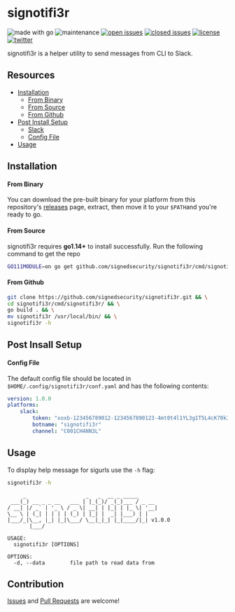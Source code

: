 # signotifi3r

![made with go](https://img.shields.io/badge/made%20with-Go-0040ff.svg) ![maintenance](https://img.shields.io/badge/maintained%3F-yes-0040ff.svg) [![open issues](https://img.shields.io/github/issues-raw/signedsecurity/signotifi3r.svg?style=flat&color=0040ff)](https://github.com/signedsecurity/signotifi3r/issues?q=is:issue+is:open) [![closed issues](https://img.shields.io/github/issues-closed-raw/signedsecurity/signotifi3r.svg?style=flat&color=0040ff)](https://github.com/signedsecurity/signotifi3r/issues?q=is:issue+is:closed) [![license](https://img.shields.io/badge/License-MIT-gray.svg?colorB=0040FF)](https://github.com/signedsecurity/signotifi3r/blob/master/LICENSE) [![twitter](https://img.shields.io/badge/twitter-@signedsecurity-0040ff.svg)](https://twitter.com/signedsecurity)

signotifi3r is a helper utility to send messages from CLI to Slack.

## Resources

* [Installation](#installation)
    * [From Binary](#from-binary)
    * [From Source](#from-source)
    * [From Github](#from-github)
* [Post Install Setup](#post-install-setup)
    * [Slack](#slack)
    * [Config File](#config-file)
* [Usage](#usage)

## Installation

#### From Binary

You can download the pre-built binary for your platform from this repository's [releases](https://github.com/signedsecurity/signotifi3r/releases/) page, extract, then move it to your `$PATH`and you're ready to go.

#### From Source

signotifi3r requires **go1.14+** to install successfully. Run the following command to get the repo

```bash
GO111MODULE=on go get github.com/signedsecurity/signotifi3r/cmd/signotifi3r
```

#### From Github

```bash
git clone https://github.com/signedsecurity/signotifi3r.git && \
cd signotifi3r/cmd/signotifi3r/ && \
go build . && \
mv signotifi3r /usr/local/bin/ && \
signotifi3r -h
```

## Post Insall Setup 

#### Config File

The default config file should be located in `$HOME/.config/signotifi3r/conf.yaml` and has the following contents:

```yaml
version: 1.0.0
platforms:
    slack:
        token: "xoxb-123456789012-1234567890123-4mt0t4l1YL3g1T5L4cK70k3N"
        botname: "signotifi3r"
        channel: "C001CH4NN3L"
```

## Usage

To display help message for sigurls use the `-h` flag:

```bash
signotifi3r -h
```

```
     _                   _   _  __ _ _____      
 ___(_) __ _ _ __   ___ | |_(_)/ _(_)___ / _ __ 
/ __| |/ _` | '_ \ / _ \| __| | |_| | |_ \| '__|
\__ \ | (_| | | | | (_) | |_| |  _| |___) | |   
|___/_|\__, |_| |_|\___/ \__|_|_| |_|____/|_| v1.0.0
       |___/

USAGE:
  signotifi3r [OPTIONS]

OPTIONS:
  -d, --data        file path to read data from
```

## Contribution

[Issues](https://github.com/signedsecurity/signotifi3r/issues) and [Pull Requests](https://github.com/signedsecurity/signotifi3r/pulls) are welcome!
